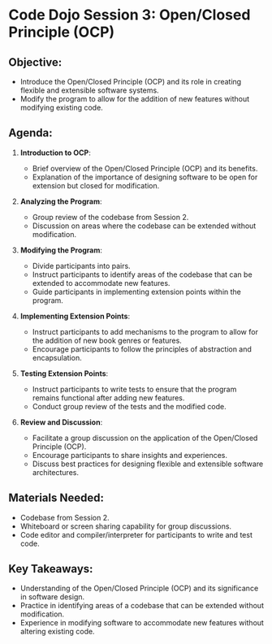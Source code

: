# Code Dojo Session 3: Open/Closed Principle (OCP)

## Objective:
- Introduce the Open/Closed Principle (OCP) and its role in creating flexible and extensible software systems.
- Modify the program to allow for the addition of new features without modifying existing code.

## Agenda:
1. **Introduction to OCP**:
   - Brief overview of the Open/Closed Principle (OCP) and its benefits.
   - Explanation of the importance of designing software to be open for extension but closed for modification.
   
2. **Analyzing the Program**:
   - Group review of the codebase from Session 2.
   - Discussion on areas where the codebase can be extended without modification.
   
3. **Modifying the Program**:
   - Divide participants into pairs.
   - Instruct participants to identify areas of the codebase that can be extended to accommodate new features.
   - Guide participants in implementing extension points within the program.
   
4. **Implementing Extension Points**:
   - Instruct participants to add mechanisms to the program to allow for the addition of new book genres or features.
   - Encourage participants to follow the principles of abstraction and encapsulation.
   
5. **Testing Extension Points**:
   - Instruct participants to write tests to ensure that the program remains functional after adding new features.
   - Conduct group review of the tests and the modified code.
   
6. **Review and Discussion**:
   - Facilitate a group discussion on the application of the Open/Closed Principle (OCP).
   - Encourage participants to share insights and experiences.
   - Discuss best practices for designing flexible and extensible software architectures.

## Materials Needed:
- Codebase from Session 2.
- Whiteboard or screen sharing capability for group discussions.
- Code editor and compiler/interpreter for participants to write and test code.

## Key Takeaways:
- Understanding of the Open/Closed Principle (OCP) and its significance in software design.
- Practice in identifying areas of a codebase that can be extended without modification.
- Experience in modifying software to accommodate new features without altering existing code.
